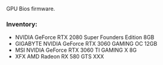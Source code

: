 GPU Bios firmware.

### Inventory:
* NVIDIA GeForce RTX 2080 Super Founders Edition 8GB
* GIGABYTE NVIDIA GeForce RTX 3060 GAMING OC 12GB
* MSI NVIDIA GeForce RTX 3060 TI GAMING X 8G
* XFX AMD Radeon RX 580 GTS XXX
